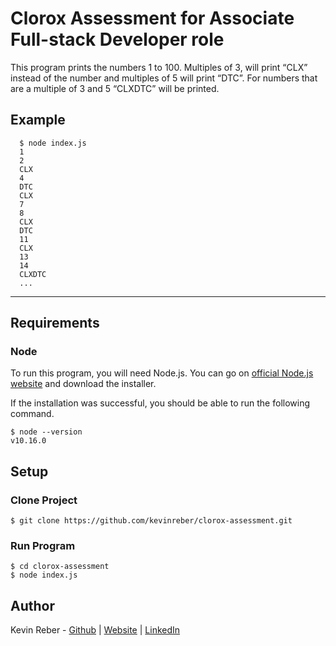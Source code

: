 # Clorox Assessment for Associate Full-stack Developer role

This program prints the numbers 1 to 100. Multiples of 3, will print “CLX” instead of the number
and multiples of 5 will print “DTC”. For numbers that are a multiple of 3 and 5 “CLXDTC” will be printed.

## Example

```
  $ node index.js
  1
  2
  CLX
  4
  DTC
  CLX
  7
  8
  CLX
  DTC
  11
  CLX
  13
  14
  CLXDTC
  ...
```

---

## Requirements

### Node

To run this program, you will need Node.js. You can go on [official Node.js website](https://nodejs.org/) and download the installer.

If the installation was successful, you should be able to run the following command.

    $ node --version
    v10.16.0

## Setup

### Clone Project

```
$ git clone https://github.com/kevinreber/clorox-assessment.git
```

### Run Program

```
$ cd clorox-assessment
$ node index.js
```

## Author

Kevin Reber - [Github](https://github.com/kevinreber) | [Website](https://www.kevinreber.dev/) | [LinkedIn](https://www.linkedin.com/in/kevin-reber)
